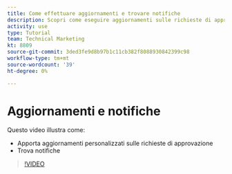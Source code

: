 ```yaml
---
title: Come effettuare aggiornamenti e trovare notifiche
description: Scopri come eseguire aggiornamenti sulle richieste di approvazione e trovare le notifiche.
activity: use
type: Tutorial
team: Technical Marketing
kt: 8809
source-git-commit: 3ded3fe9d8b97b1c11cb382f8088930842399c98
workflow-type: tm+mt
source-wordcount: '39'
ht-degree: 0%

---
```


# Aggiornamenti e notifiche

Questo video illustra come:

* Apporta aggiornamenti personalizzati sulle richieste di approvazione
* Trova notifiche

>[!VIDEO](https://video.tv.adobe.com/v/335109/?quality=12)

<!---
learn more URLS
Tag others on updates
Update work
--->
